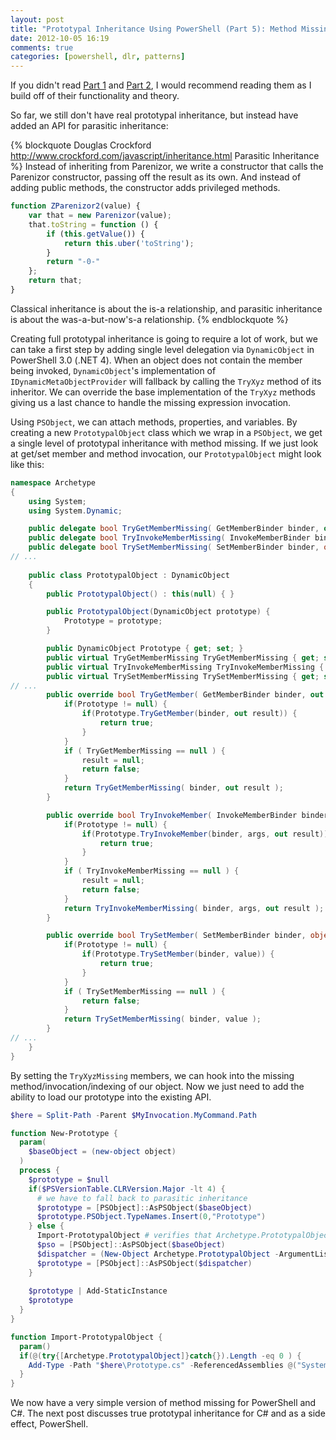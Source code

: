 ```yaml
---
layout: post
title: "Prototypal Inheritance Using PowerShell (Part 5): Method Missing"
date: 2012-10-05 16:19
comments: true
categories: [powershell, dlr, patterns]
---
```

If you didn't read [Part 1][] and [Part 2][], I would recommend reading them as I build off of their functionality and theory.

So far, we still don't have real prototypal inheritance, but instead have added an API for parasitic inheritance:

{% blockquote Douglas Crockford http://www.crockford.com/javascript/inheritance.html Parasitic Inheritance %}
Instead of inheriting from Parenizor, we write a constructor that calls the Parenizor constructor, passing off the result as its own. And instead of adding public methods, the constructor adds privileged methods.
``` js
function ZParenizor2(value) {
    var that = new Parenizor(value);
    that.toString = function () {
        if (this.getValue()) {
            return this.uber('toString');
        }
        return "-0-"
    };
    return that;
}
```
Classical inheritance is about the is-a relationship, and parasitic inheritance is about the was-a-but-now's-a relationship.
{% endblockquote %}

Creating full prototypal inheritance is going to require a lot of work, but we can take a first step by adding single level delegation via ```DynamicObject``` in PowerShell 3.0 (.NET 4). When an object does not contain the member being invoked, ```DynamicObject```'s implementation of ```IDynamicMetaObjectProvider``` will fallback by calling the ```TryXyz``` method of its inheritor. We can override the base implementation of the ```TryXyz``` methods giving us a last chance to handle the missing expression invocation.

Using ```PSObject```, we can attach methods, properties, and variables. By creating a new ```PrototypalObject``` class which we wrap in a ```PSObject```, we get a single level of prototypal inheritance with method missing. If we just look at get/set member and method invocation, our ```PrototypalObject``` might look like this:

``` csharp
namespace Archetype
{
    using System;
    using System.Dynamic;

    public delegate bool TryGetMemberMissing( GetMemberBinder binder, out object result );
    public delegate bool TryInvokeMemberMissing( InvokeMemberBinder binder, object[] args, out object result );
    public delegate bool TrySetMemberMissing( SetMemberBinder binder, object value );
// ...
    
    public class PrototypalObject : DynamicObject
    {
        public PrototypalObject() : this(null) { }

        public PrototypalObject(DynamicObject prototype) {
            Prototype = prototype;
        }

        public DynamicObject Prototype { get; set; }
        public virtual TryGetMemberMissing TryGetMemberMissing { get; set; }
        public virtual TryInvokeMemberMissing TryInvokeMemberMissing { get; set; }
        public virtual TrySetMemberMissing TrySetMemberMissing { get; set; }
// ...
        public override bool TryGetMember( GetMemberBinder binder, out object result ) {
            if(Prototype != null) {
                if(Prototype.TryGetMember(binder, out result)) {
                    return true;
                }
            }
            if ( TryGetMemberMissing == null ) {
                result = null;
                return false;
            }
            return TryGetMemberMissing( binder, out result );
        }

        public override bool TryInvokeMember( InvokeMemberBinder binder, object[] args, out object result ) {
            if(Prototype != null) {
                if(Prototype.TryInvokeMember(binder, args, out result)) {
                    return true;
                }
            }
            if ( TryInvokeMemberMissing == null ) {
                result = null;
                return false;
            }
            return TryInvokeMemberMissing( binder, args, out result );
        }

        public override bool TrySetMember( SetMemberBinder binder, object value ) {
            if(Prototype != null) {
                if(Prototype.TrySetMember(binder, value)) {
                    return true;
                }
            }
            if ( TrySetMemberMissing == null ) {
                return false;
            }
            return TrySetMemberMissing( binder, value );
        }
// ...
    }
}
```

By setting the ```TryXyzMissing``` members, we can hook into the missing method/invocation/indexing of our object. Now we just need to add the ability to load our prototype into the existing API.

``` ps1
$here = Split-Path -Parent $MyInvocation.MyCommand.Path

function New-Prototype {
  param(
    $baseObject = (new-object object)
  )
  process {
    $prototype = $null
    if($PSVersionTable.CLRVersion.Major -lt 4) {
	  # we have to fall back to parasitic inheritance
      $prototype = [PSObject]::AsPSObject($baseObject)
      $prototype.PSObject.TypeNames.Insert(0,"Prototype")
    } else {
      Import-PrototypalObject # verifies that Archetype.PrototypalObject is loaded
      $pso = [PSObject]::AsPSObject($baseObject)
      $dispatcher = (New-Object Archetype.PrototypalObject -ArgumentList $pso)
      $prototype = [PSObject]::AsPSObject($dispatcher)
    }
    
    $prototype | Add-StaticInstance
    $prototype
  }
}

function Import-PrototypalObject {
  param()
  if(@(try{[Archetype.PrototypalObject]}catch{}).Length -eq 0 ) {
    Add-Type -Path "$here\Prototype.cs" -ReferencedAssemblies @("System.Core", "Microsoft.CSharp")
  }
}
````

We now have a very simple version of method missing for PowerShell and C#. The next post discusses true prototypal inheritance for C# and as a side effect, PowerShell.

  [Part 1]: /2012/08/prototypal-inheritance-using-powershell
  [Part 2]: /2012/08/prototypal-inheritance-using-powershell-part-two-scriptproperties

